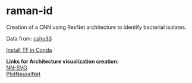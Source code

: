 # raman-id
Creation of a CNN using ResNet architecture to identify bacterial isolates. <br />

Data from: <a href="https://www.dropbox.com/sh/gmgduvzyl5tken6/AABtSWXWPjoUBkKyC2e7Ag6Da?dl=0">csho33<a/> <br />

<a href="https://docs.anaconda.com/anaconda/user-guide/tasks/tensorflow/">Install TF in Conda<a/>
<br />

**Links for Architecture visualization creation:** <br />
<a href="http://alexlenail.me/NN-SVG/LeNet.html">NN-SVG<a/> <br />
<a href="https://github.com/HarisIqbal88/PlotNeuralNet">PlotNeuralNet<a/> <br />

